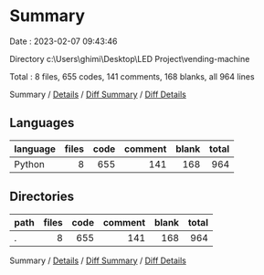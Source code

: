 # Summary

Date : 2023-02-07 09:43:46

Directory c:\\Users\\ghimi\\Desktop\\LED Project\\vending-machine

Total : 8 files,  655 codes, 141 comments, 168 blanks, all 964 lines

Summary / [Details](details.md) / [Diff Summary](diff.md) / [Diff Details](diff-details.md)

## Languages
| language | files | code | comment | blank | total |
| :--- | ---: | ---: | ---: | ---: | ---: |
| Python | 8 | 655 | 141 | 168 | 964 |

## Directories
| path | files | code | comment | blank | total |
| :--- | ---: | ---: | ---: | ---: | ---: |
| . | 8 | 655 | 141 | 168 | 964 |

Summary / [Details](details.md) / [Diff Summary](diff.md) / [Diff Details](diff-details.md)